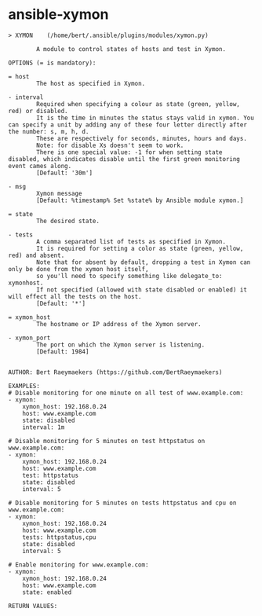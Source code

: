 # ansible-xymon

    > XYMON    (/home/bert/.ansible/plugins/modules/xymon.py)
    
            A module to control states of hosts and test in Xymon.
    
    OPTIONS (= is mandatory):
    
    = host
            The host as specified in Xymon.

    - interval
            Required when specifying a colour as state (green, yellow, red) or disabled.
            It is the time in minutes the status stays valid in xymon. You can specify a unit by adding any of these four letter directly after the number: s, m, h, d.
            These are respectively for seconds, minutes, hours and days.
            Note: for disable Xs doesn't seem to work.
            There is one special value: -1 for when setting state disabled, which indicates disable until the first green monitoring event cames along.
            [Default: '30m']
    
    - msg
            Xymon message
            [Default: %timestamp% Set %state% by Ansible module xymon.]
    
    = state
            The desired state.
     
    - tests
            A comma separated list of tests as specified in Xymon.
            It is required for setting a color as state (green, yellow, red) and absent.
            Note that for absent by default, dropping a test in Xymon can only be done from the xymon host itself,
            so you'll need to specify something like delegate_to: xymonhost.
            If not specified (allowed with state disabled or enabled) it will effect all the tests on the host.
            [Default: '*']
    
    = xymon_host
            The hostname or IP address of the Xymon server.

    - xymon_port
            The port on which the Xymon server is listening.
            [Default: 1984]
    
    
    AUTHOR: Bert Raeymaekers (https://github.com/BertRaeymaekers)
    
    EXAMPLES:
    # Disable monitoring for one minute on all test of www.example.com:
    - xymon:
        xymon_host: 192.168.0.24
        host: www.example.com
        state: disabled
        interval: 1m
    
    # Disable monitoring for 5 minutes on test httpstatus on www.example.com:
    - xymon:
        xymon_host: 192.168.0.24
        host: www.example.com
        test: httpstatus
        state: disabled
        interval: 5

    # Disable monitoring for 5 minutes on tests httpstatus and cpu on www.example.com:
    - xymon:
        xymon_host: 192.168.0.24
        host: www.example.com
        tests: httpstatus,cpu
        state: disabled
        interval: 5

    # Enable monitoring for www.example.com:
    - xymon:
        xymon_host: 192.168.0.24
        host: www.example.com
        state: enabled
    
    RETURN VALUES:
~~~~
